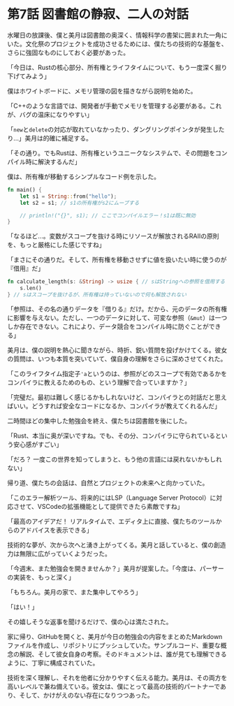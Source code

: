 # 第7話 図書館の静寂、二人の対話

水曜日の放課後、僕と美月は図書館の奥深く、情報科学の書架に囲まれた一角にいた。文化祭のプロジェクトを成功させるためには、僕たちの技術的な基盤を、さらに強固なものにしておく必要があった。

「今日は、Rustの核心部分、所有権とライフタイムについて、もう一度深く掘り下げてみよう」

僕はホワイトボードに、メモリ管理の図を描きながら説明を始めた。

「C++のような言語では、開発者が手動でメモリを管理する必要がある。これが、バグの温床になりやすい」

「`new`と`delete`の対応が取れていなかったり、ダングリングポインタが発生したり…」美月は的確に補足する。

「その通り。でもRustは、所有権というユニークなシステムで、その問題をコンパイル時に解決するんだ」

僕は、所有権が移動するシンプルなコード例を示した。

```rust
fn main() {
    let s1 = String::from("hello");
    let s2 = s1; // s1の所有権がs2にムーブする

    // println!("{}", s1); // ここでコンパイルエラー！s1は既に無効
}
```

「なるほど…。変数がスコープを抜ける時にリソースが解放されるRAIIの原則を、もっと厳格にした感じですね」

「まさにその通りだ。そして、所有権を移動させずに値を扱いたい時に使うのが『借用』だ」

```rust
fn calculate_length(s: &String) -> usize { // sはStringへの参照を借用する
    s.len()
} // sはスコープを抜けるが、所有権は持っていないので何も解放されない
```

「参照は、その名の通りデータを『借りる』だけ。だから、元のデータの所有権に影響を与えない。ただし、一つのデータに対して、可変な参照（`&mut`）は一つしか存在できない。これにより、データ競合をコンパイル時に防ぐことができる」

美月は、僕の説明を熱心に聞きながら、時折、鋭い質問を投げかけてくる。彼女の質問は、いつも本質を突いていて、僕自身の理解をさらに深めさせてくれた。

「このライフタイム指定子`'a`というのは、参照がどのスコープで有効であるかをコンパイラに教えるためのもの、という理解で合っていますか？」

「完璧だ。最初は難しく感じるかもしれないけど、コンパイラとの対話だと思えばいい。どうすれば安全なコードになるか、コンパイラが教えてくれるんだ」

二時間ほどの集中した勉強会を終え、僕たちは図書館を後にした。

「Rust、本当に奥が深いですね。でも、その分、コンパイラに守られているという安心感がすごい」

「だろ？ 一度この世界を知ってしまうと、もう他の言語には戻れないかもしれない」

帰り道、僕たちの会話は、自然とプロジェクトの未来へと向かっていた。

「このエラー解析ツール、将来的にはLSP（Language Server Protocol）に対応させて、VSCodeの拡張機能として提供できたら素敵ですね」

「最高のアイデアだ！ リアルタイムで、エディタ上に直接、僕たちのツールからのアドバイスを表示できる」

技術的な夢が、次から次へと湧き上がってくる。美月と話していると、僕の創造力は無限に広がっていくようだった。

「今週末、また勉強会を開きませんか？」美月が提案した。「今度は、パーサーの実装を、もっと深く」

「もちろん。美月の家で、また集中してやろう」

「はい！」

その嬉しそうな返事を聞けるだけで、僕の心は満たされた。

家に帰り、GitHubを開くと、美月が今日の勉強会の内容をまとめたMarkdownファイルを作成し、リポジトリにプッシュしていた。サンプルコード、重要な概念の解説、そして彼女自身の考察。そのドキュメントは、誰が見ても理解できるように、丁寧に構成されていた。

技術を深く理解し、それを他者に分かりやすく伝える能力。美月は、その両方を高いレベルで兼ね備えている。彼女は、僕にとって最高の技術的パートナーであり、そして、かけがえのない存在になりつつあった。
